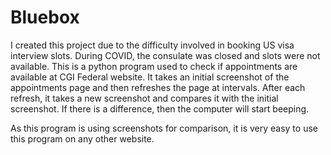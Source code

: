 # Bluebox

I created this project due to the difficulty involved in booking US visa interview slots. During COVID, the consulate was closed and slots were not available. This is a python program used to check if appointments are available at CGI Federal website. It takes an initial screenshot of the appointments page and then refreshes the page at intervals. After each refresh, it takes a new screenshot and compares it with the initial screenshot. If there is a difference, then the computer will start beeping.

As this program is using screenshots for comparison, it is very easy to use this program on any other website.
